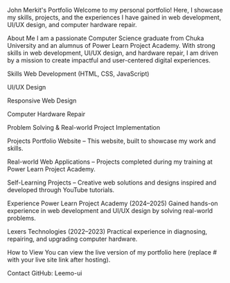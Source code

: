 John Merkit's Portfolio
Welcome to my personal portfolio!
Here, I showcase my skills, projects, and the experiences I have gained in web development, UI/UX design, and computer hardware repair.

About Me
I am a passionate Computer Science graduate from Chuka University and an alumnus of Power Learn Project Academy. With strong skills in web development, UI/UX design, and hardware repair, I am driven by a mission to create impactful and user-centered digital experiences.

Skills
Web Development (HTML, CSS, JavaScript)

UI/UX Design

Responsive Web Design

Computer Hardware Repair

Problem Solving & Real-world Project Implementation

Projects
Portfolio Website – This website, built to showcase my work and skills.

Real-world Web Applications – Projects completed during my training at Power Learn Project Academy.

Self-Learning Projects – Creative web solutions and designs inspired and developed through YouTube tutorials.

Experience
Power Learn Project Academy (2024–2025)
Gained hands-on experience in web development and UI/UX design by solving real-world problems.

Lexers Technologies (2022–2023)
Practical experience in diagnosing, repairing, and upgrading computer hardware.

How to View
You can view the live version of my portfolio here (replace # with your live site link after hosting).

Contact
GitHub: Leemo-ui

